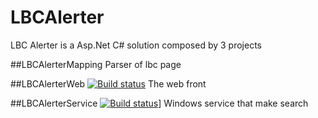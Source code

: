 # LBCAlerter 

LBC Alerter is a Asp.Net C# solution composed by 3 projects

##LBCAlerterMapping
Parser of lbc page
 
##LBCAlerterWeb [![Build status](https://ci.appveyor.com/api/projects/status/p1n070dybo54dmhq?svg=true)](https://ci.appveyor.com/project/emnbdx/lbcalerter)
The web front
 
##LBCAlerterService [![Build status](https://ci.appveyor.com/api/projects/status/ldati1csh1gx9unp?svg=true)](https://ci.appveyor.com/project/emnbdx/lbcalerter-1truw)]
Windows service that make search
